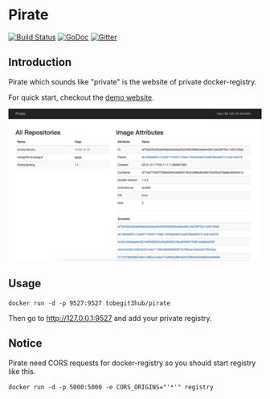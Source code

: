 # Pirate

[![Build Status](https://drone.io/github.com/tobegit3hub/pirate/status.png)](https://drone.io/github.com/tobegit3hub/pirate/latest) [![GoDoc](https://godoc.org/github.com/tobegit3hub/pirate?status.svg)](https://godoc.org/github.com/tobegit3hub/pirate) [![Gitter](https://badges.gitter.im/Join%20Chat.svg)](https://gitter.im/tobegit3hub/pirate?utm_source=badge&utm_medium=badge&utm_campaign=pr-badge&utm_content=badge)

## Introduction

Pirate which sounds like "private" is the website of private docker-registry.

For quick start, checkout the [demo website](http://96.126.127.93:9527/).

![](screenshot.png)

## Usage

```
docker run -d -p 9527:9527 tobegit3hub/pirate
```

Then go to <http://127.0.0.1:9527> and add your private registry.

## Notice

Pirate need CORS requests for docker-registry so you should start registry like this.

```
docker run -d -p 5000:5000 -e CORS_ORIGINS="'*'" registry
```

